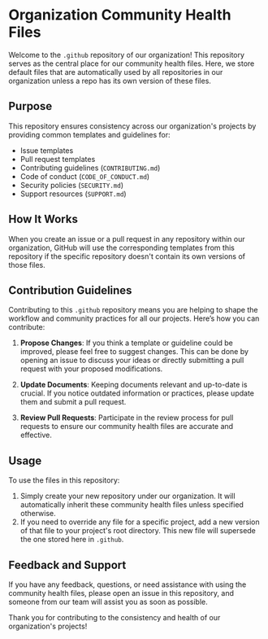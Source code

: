 # Organization Community Health Files

Welcome to the `.github` repository of our organization! This repository serves as the central place for our community health files. Here, we store default files that are automatically used by all repositories in our organization unless a repo has its own version of these files.

## Purpose

This repository ensures consistency across our organization's projects by providing common templates and guidelines for:
- Issue templates
- Pull request templates
- Contributing guidelines (`CONTRIBUTING.md`)
- Code of conduct (`CODE_OF_CONDUCT.md`)
- Security policies (`SECURITY.md`)
- Support resources (`SUPPORT.md`)

## How It Works

When you create an issue or a pull request in any repository within our organization, GitHub will use the corresponding templates from this repository if the specific repository doesn't contain its own versions of those files.

## Contribution Guidelines

Contributing to this `.github` repository means you are helping to shape the workflow and community practices for all our projects. Here’s how you can contribute:

1. **Propose Changes**: If you think a template or guideline could be improved, please feel free to suggest changes. This can be done by opening an issue to discuss your ideas or directly submitting a pull request with your proposed modifications.
   
2. **Update Documents**: Keeping documents relevant and up-to-date is crucial. If you notice outdated information or practices, please update them and submit a pull request.

3. **Review Pull Requests**: Participate in the review process for pull requests to ensure our community health files are accurate and effective.

## Usage

To use the files in this repository:
1. Simply create your new repository under our organization. It will automatically inherit these community health files unless specified otherwise.
2. If you need to override any file for a specific project, add a new version of that file to your project's root directory. This new file will supersede the one stored here in `.github`.

## Feedback and Support

If you have any feedback, questions, or need assistance with using the community health files, please open an issue in this repository, and someone from our team will assist you as soon as possible.

Thank you for contributing to the consistency and health of our organization's projects!
